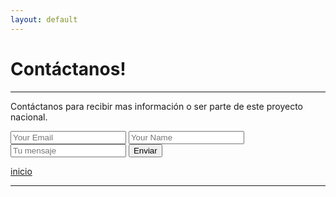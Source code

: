 ```yaml
---
layout: default
---
```


# Contáctanos!
***

Contáctanos para recibir mas información o ser parte de este proyecto nacional.
  
<form accept-charset="UTF-8" action="https://formkeep.com/f/692eb07e3526" method="POST">
  <input type="email" name="email" placeholder="Your Email">
  <input type="text" name="name" placeholder="Your Name">
  <input type="text" name="message" placeholder="Tu mensaje">
  <input type="hidden" name="utf8" value="✓">
  <button type="submit">Enviar</button>
</form>

<form action="https://formkeep.com/f/692eb07e3526"
   accept-charset="UTF-8"
   enctype="multipart/form-data"
   method="POST">
  
[inicio](./)

***
